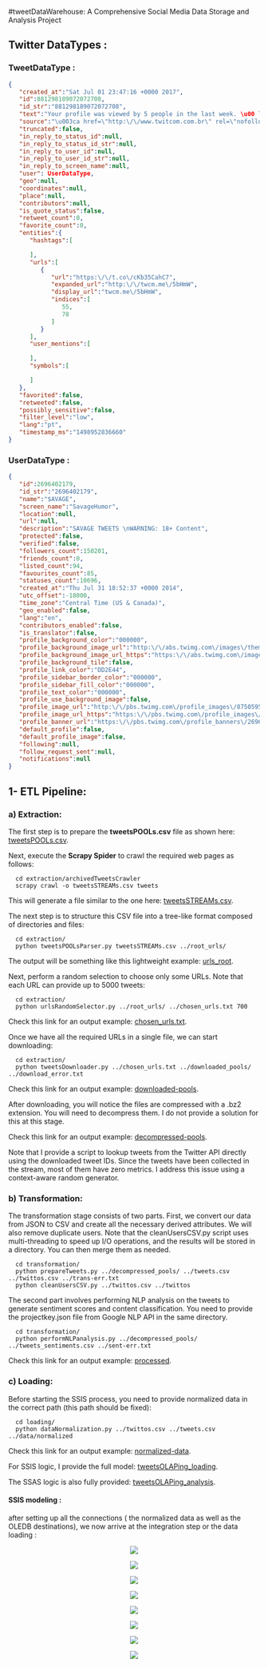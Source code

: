 #tweetDataWarehouse: A Comprehensive Social Media Data Storage and Analysis Project

## Twitter DataTypes :

### TweetDataType :

```json
{
   "created_at":"Sat Jul 01 23:47:16 +0000 2017",
   "id":881298189072072708,
   "id_str":"881298189072072708",
   "text":"Your profile was viewed by 5 people in the last week. \u00 last 4 hours https:\/\/t.co\/cKb35CahC7",
   "source":"\u003ca href=\"http:\/\/www.twitcom.com.br\" rel=\"nofollow\"\u003 eTwitcom - Communities \u003c\/a\u003e",
   "truncated":false,
   "in_reply_to_status_id":null,
   "in_reply_to_status_id_str":null,
   "in_reply_to_user_id":null,
   "in_reply_to_user_id_str":null,
   "in_reply_to_screen_name":null,
   "user": UserDataType,
   "geo":null,
   "coordinates":null,
   "place":null,
   "contributors":null,
   "is_quote_status":false,
   "retweet_count":0,
   "favorite_count":0,
   "entities":{
      "hashtags":[

      ],
      "urls":[
         {
            "url":"https:\/\/t.co\/cKb35CahC7",
            "expanded_url":"http:\/\/twcm.me\/5bHmW",
            "display_url":"twcm.me\/5bHmW",
            "indices":[
               55,
               78
            ]
         }
      ],
      "user_mentions":[

      ],
      "symbols":[

      ]
   },
   "favorited":false,
   "retweeted":false,
   "possibly_sensitive":false,
   "filter_level":"low",
   "lang":"pt",
   "timestamp_ms":"1498952836660"
}
```

### UserDataType :

```json
{
   "id":2696402179,
   "id_str":"2696402179",
   "name":"$AVAGE",
   "screen_name":"SavageHumor",
   "location":null,
   "url":null,
   "description":"SAVAGE TWEETS \nWARNING: 18+ Content",
   "protected":false,
   "verified":false,
   "followers_count":150201,
   "friends_count":0,
   "listed_count":94,
   "favourites_count":85,
   "statuses_count":10696,
   "created_at":"Thu Jul 31 18:52:37 +0000 2014",
   "utc_offset":-18000,
   "time_zone":"Central Time (US & Canada)",
   "geo_enabled":false,
   "lang":"en",
   "contributors_enabled":false,
   "is_translator":false,
   "profile_background_color":"000000",
   "profile_background_image_url":"http:\/\/abs.twimg.com\/images\/themes\/theme1\/bg.png",
   "profile_background_image_url_https":"https:\/\/abs.twimg.com\/images\/themes\/theme1\/bg.png",
   "profile_background_tile":false,
   "profile_link_color":"DD2E44",
   "profile_sidebar_border_color":"000000",
   "profile_sidebar_fill_color":"000000",
   "profile_text_color":"000000",
   "profile_use_background_image":false,
   "profile_image_url":"http:\/\/pbs.twimg.com\/profile_images\/875059551204249601\/J_XlKaiO_normal.jpg",
   "profile_image_url_https":"https:\/\/pbs.twimg.com\/profile_images\/875059551204249601\/J_XlKaiO_normal.jpg",
   "profile_banner_url":"https:\/\/pbs.twimg.com\/profile_banners\/2696402179\/1416368695",
   "default_profile":false,
   "default_profile_image":false,
   "following":null,
   "follow_request_sent":null,
   "notifications":null
}
```

## 1- ETL Pipeline:

### a) Extraction:

The first step is to prepare the **tweetsPOOLs.csv** file as shown here: [tweetsPOOLs.csv](https://github.com/MohamedHmini/tweetsOLAPing/blob/master/extraction/archivedTweetsCrawler/tweetsPOOLs.csv).

Next, execute the **Scrapy Spider** to crawl the required web pages as follows:

```shell
  cd extraction/archivedTweetsCrawler
  scrapy crawl -o tweetsSTREAMs.csv tweets
```

This will generate a file similar to the one here: [tweetsSTREAMs.csv](https://github.com/MohamedHmini/tweetsOLAPing/blob/master/sample-data/tweetsSTREAMs.csv).

The next step is to structure this CSV file into a tree-like format composed of directories and files:

```shell
  cd extraction/
  python tweetsPOOLsParser.py tweetsSTREAMs.csv ../root_urls/
```

The output will be something like this lightweight example: [urls_root](https://github.com/MohamedHmini/tweetsOLAPing/tree/master/sample-data/urls_root).

Next, perform a random selection to choose only some URLs. Note that each URL can provide up to 5000 tweets:

```shell
  cd extraction/
  python urlsRandomSelector.py ../root_urls/ ../chosen_urls.txt 700
```

Check this link for an output example: [chosen_urls.txt](https://github.com/MohamedHmini/tweetsOLAPing/blob/master/sample-data/chosen_urls.txt).

Once we have all the required URLs in a single file, we can start downloading:

```shell
  cd extraction/
  python tweetsDownloader.py ../chosen_urls.txt ../downloaded_pools/ ../download_error.txt
```

Check this link for an output example: [downloaded-pools](https://github.com/MohamedHmini/tweetsOLAPing/tree/master/sample-data/downloaded-pools).

After downloading, you will notice the files are compressed with a .bz2 extension. You will need to decompress them. I do not provide a solution for this at this stage.

Check this link for an output example: [decompressed-pools](https://github.com/MohamedHmini/tweetsOLAPing/tree/master/sample-data/decompressed-pools).

Note that I provide a script to lookup tweets from the Twitter API directly using the downloaded tweet IDs. Since the tweets have been collected in the stream, most of them have zero metrics. I address this issue using a context-aware random generator.

### b) Transformation:

The transformation stage consists of two parts. First, we convert our data from JSON to CSV and create all the necessary derived attributes. We will also remove duplicate users. Note that the cleanUsersCSV.py script uses multi-threading to speed up I/O operations, and the results will be stored in a directory. You can then merge them as needed.

```shell
  cd transformation/
  python prepareTweets.py ../decompressed_pools/ ../tweets.csv ../twittos.csv ../trans-err.txt
  python cleanUsersCSV.py ../twittos.csv ../twittos
```

The second part involves performing NLP analysis on the tweets to generate sentiment scores and content classification. You need to provide the projectkey.json file from Google NLP API in the same directory.

```shell
  cd transformation/
  python performNLPanalysis.py ../decompressed_pools/ ../tweets_sentiments.csv ../sent-err.txt
```

Check this link for an output example: [processed](https://github.com/MohamedHmini/tweetsOLAPing/tree/master/sample-data/processed).

### c) Loading:

Before starting the SSIS process, you need to provide normalized data in the correct path (this path should be fixed):

```shell
  cd loading/
  python dataNormalization.py ../twittos.csv ../tweets.csv ../data/normalized
```

Check this link for an output example: [normalized-data](https://github.com/MohamedHmini/tweetsOLAPing/tree/master/sample-data/normalized-data).

For SSIS logic, I provide the full model: [tweetsOLAPing_loading](https://github.com/MohamedHmini/tweetsOLAPing/tree/master/loading/tweetsOLAPing_loading).

The SSAS logic is also fully provided: [tweetsOLAPing_analysis](https://github.com/MohamedHmini/tweetsOLAPing/tree/master/analysis/tweetsOLAPing_analysis).

#### SSIS modeling : 

after setting up all the connections ( the normalized data as well as the OLEDB destinations), we now arrive at the integration step or the data loading : 

<p align="center">
  <img src="./imgs/SSIS-global-process.jpg" />
</p>
<p align="center">
  <img src="./imgs/dates-data-flow.jpg" />
</p>
<p align="center">
  <img src="./imgs/ts-data-flow.jpg" />
</p>
<p align="center">
  <img src="./imgs/loc-data-flow.jpg" />
</p>
<p align="center">
  <img src="./imgs/twmd-data-flow.jpg" />
</p>
<p align="center">
  <img src="./imgs/usrmd-data-flow.jpg" />
</p>
<p align="center">
  <img src="./imgs/tw-data-flow.jpg" />
</p>
<p align="center">
  <img src="./imgs/usr-data-flow.jpg" />
</p>
